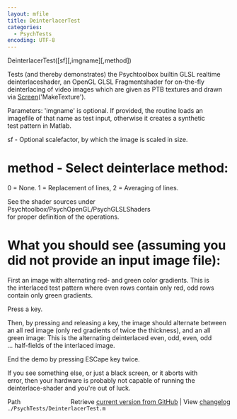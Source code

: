 ```yaml
---
layout: mfile
title: DeinterlacerTest
categories:
  - PsychTests
encoding: UTF-8
---
```


DeinterlacerTest([sf][,imgname][,method])  

Tests (and thereby demonstrates) the Psychtoolbox builtin GLSL realtime  
deinterlaceshader, an OpenGL GLSL Fragmentshader for on-the-fly  
deinterlacing of video images which are given as PTB textures and drawn  
via [Screen](/docs/Screen)('MakeTexture').  

Parameters: 'imgname' is optional. If provided, the routine loads an  
imagefile of that name as test input, otherwise it creates a synthetic  
test pattern in Matlab.  

sf - Optional scalefactor, by which the image is scaled in size.  

# method - Select deinterlace method:  

0 = None. 1 = Replacement of lines, 2 = Averaging of lines.  

See the shader sources under Psychtoolbox/PsychOpenGL/PsychGLSLShaders  
for proper definition of the operations.  

# What you should see (assuming you did not provide an input image file):  

First an image with alternating red- and green color gradients. This is  
the interlaced test pattern where even rows contain only red, odd rows  
contain only green gradients.  

Press a key.  

Then, by pressing and releasing a key, the image should alternate between  
an all red image (only red gradients of twice the thickness), and an all  
green image: This is the alternating deinterlaced even, odd, even, odd  
... half-fields of the interlaced image.  

End the demo by pressing ESCape key twice.  

If you see something else, or just a black screen, or it aborts with  
error, then your hardware is probably not capable of running the  
deinterlace-shader and you're out of luck.  



<div class="code_header" style="text-align:right;">
  <span style="float:left;">Path&nbsp;&nbsp;</span> <span class="counter">Retrieve <a href=
  "https://raw.github.com/Psychtoolbox-3/Psychtoolbox-3/beta/./PsychTests/DeinterlacerTest.m">current version from GitHub</a> | View <a href=
  "https://github.com/Psychtoolbox-3/Psychtoolbox-3/commits/beta/./PsychTests/DeinterlacerTest.m">changelog</a></span>
</div>
<div class="code">
  <code>./PsychTests/DeinterlacerTest.m</code>
</div>
